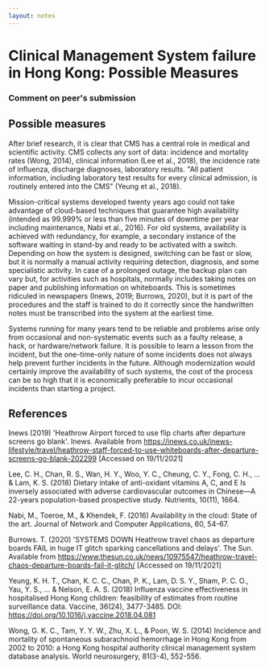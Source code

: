 ```yaml
---
layout: notes
---
```

# Clinical Management System failure in Hong Kong: Possible Measures
### Comment on peer's submission

## Possible measures

After brief research, it is clear that CMS has a central role in medical and scientific activity. CMS collects any sort of data: incidence and mortality rates (Wong, 2014), clinical information (Lee et al., 2018), the incidence rate of influenza, discharge diagnoses, laboratory results. "All patient information, including laboratory test results for every clinical admission, is routinely entered into the CMS" (Yeung et al., 2018).

Mission-critical systems developed twenty years ago could not take advantage of cloud-based techniques that guarantee high availability (intended as 99.999% or less than five minutes of downtime per year including maintenance, Nabi et al., 2016). For old systems, availability is achieved with redundancy, for example, a secondary instance of the software waiting in stand-by and ready to be activated with a switch. Depending on how the system is designed, switching can be fast or slow, but it is normally a manual activity requiring detection, diagnosis, and some specialistic activity. In case of a prolonged outage, the backup plan can vary but, for activities such as hospitals, normally includes taking notes on paper and publishing information on whiteboards. This is sometimes ridiculed in newspapers (Inews, 2019; Burrows, 2020), but it is part of the procedures and the staff is trained to do it correctly since the handwritten notes must be transcribed into the system at the earliest time.

Systems running for many years tend to be reliable and problems arise only from occasional and non-systematic events such as a faulty release, a hack, or hardware/network failure. It is possible to learn a lesson from the incident, but the one-time-only nature of some incidents does not always help prevent further incidents in the future. Although modernization would certainly improve the availability of such systems, the cost of the process can be so high that it is economically preferable to incur occasional incidents than starting a project.


## References

Inews (2019) 'Heathrow Airport forced to use flip charts after departure screens go blank'. Inews. Available from https://inews.co.uk/inews-lifestyle/travel/heathrow-staff-forced-to-use-whiteboards-after-departure-screens-go-blank-202299 [Accessed on 19/11/2021]

Lee, C. H., Chan, R. S., Wan, H. Y., Woo, Y. C., Cheung, C. Y., Fong, C. H., ... & Lam, K. S. (2018) Dietary intake of anti-oxidant vitamins A, C, and E Is inversely associated with adverse cardiovascular outcomes in Chinese—A 22-years population-based prospective study. Nutrients, 10(11), 1664.

Nabi, M., Toeroe, M., & Khendek, F. (2016) Availability in the cloud: State of the art. Journal of Network and Computer Applications, 60, 54-67.

Burrows. T. (2020) 'SYSTEMS DOWN Heathrow travel chaos as departure boards FAIL in huge IT glitch sparking cancellations and delays'. The Sun. Available from https://www.thesun.co.uk/news/10975547/heathrow-travel-chaos-departure-boards-fail-it-glitch/ [Accessed on 19/11/2021]

Yeung, K. H. T., Chan, K. C. C., Chan, P. K., Lam, D. S. Y., Sham, P. C. O., Yau, Y. S., ... & Nelson, E. A. S. (2018) Influenza vaccine effectiveness in hospitalised Hong Kong children: feasibility of estimates from routine surveillance data. Vaccine, 36(24), 3477-3485. DOI: https://doi.org/10.1016/j.vaccine.2018.04.081

Wong, G. K. C., Tam, Y. Y. W., Zhu, X. L., & Poon, W. S. (2014) Incidence and mortality of spontaneous subarachnoid hemorrhage in Hong Kong from 2002 to 2010: a Hong Kong hospital authority clinical management system database analysis. World neurosurgery, 81(3-4), 552-556.
